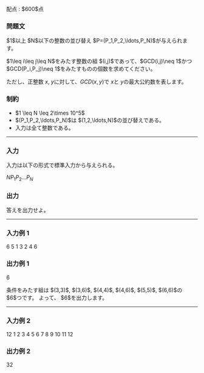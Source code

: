 
<div>

<span>

<span>

<p>
配点 : $600$点
</p>

<div>

<section>

### **問題文**

<p>
$1$以上 $N$以下の整数の並び替え $P=(P_1,P_2,\ldots,P_N)$が与えられます。
</p>

<p>
$1\leq i\leq j\leq N$をみたす整数の組 $(i,j)$であって、$GCD(i,j)\neq 1$かつ $GCD(P_i,P_j)\neq 1$をみたすものの個数を求めてください。

ただし、正整数 $x$, $y$に対して、$GCD(x,y)$で $x$と $y$の最大公約数を表します。
</p>

</section>

</div>

<div>

<section>

### **制約**

<ul>

<li>
$1 \leq N \leq 2\times 10^5$
</li>

<li>
$(P_1,P_2,\ldots,P_N)$は $(1,2,\ldots,N)$の並び替えである。
</li>

<li>
入力は全て整数である。
</li>

</ul>

</section>

</div>

---

<div>

<div>

<section>

### **入力**

<p>
入力は以下の形式で標準入力から与えられる。
</p>

<div>

$N$$P_1$$P_2$$\ldots$$P_N$
</div>

</section>

</div>

<div>

<section>

### **出力**

<p>
答えを出力せよ。
</p>

</section>

</div>

</div>

---

<div>

<section>

### **入力例 1**

<div>

6
5 1 3 2 4 6

</div>

</section>

</div>

<div>

<section>

### **出力例 1**

<div>

6

</div>

<p>
条件をみたす組は $(3,3)$, $(3,6)$, $(4,4)$, $(4,6)$, $(5,5)$, $(6,6)$の $6$つです。
よって、 $6$を出力します。  
</p>

</section>

</div>

---

<div>

<section>

### **入力例 2**

<div>

12
1 2 3 4 5 6 7 8 9 10 11 12

</div>

</section>

</div>

<div>

<section>

### **出力例 2**

<div>

32

</div>

</section>

</div>

</span>

</span>

</div>
